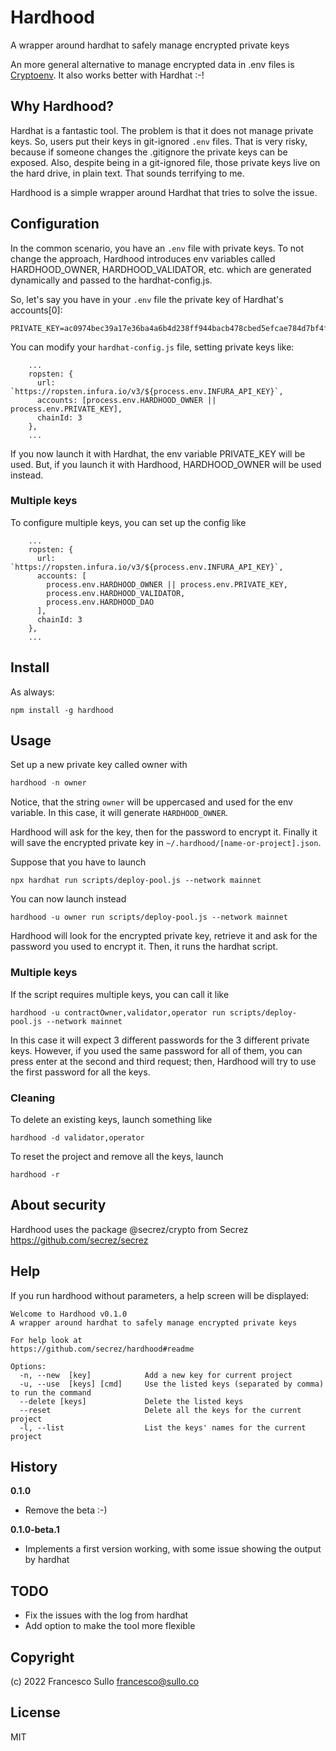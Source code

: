 # Hardhood

A wrapper around hardhat to safely manage encrypted private keys

An more general alternative to manage encrypted data in .env files is [Cryptoenv](https://github.com/secrez/cryptoenv). It also works better with Hardhat :-!

## Why Hardhood?

Hardhat is a fantastic tool. The problem is that it does not manage private keys. So, users put their keys in git-ignored `.env` files. That is very risky, because if someone changes the .gitignore the private keys can be exposed. Also, despite being in a git-ignored file, those private keys live on the hard drive, in plain text. That sounds terrifying to me.

Hardhood is a simple wrapper around Hardhat that tries to solve the issue.

## Configuration

In the common scenario, you have an `.env` file with private keys. To not change the approach, Hardhood introduces env variables called HARDHOOD_OWNER, HARDHOOD_VALIDATOR, etc. which are generated dynamically and passed to the hardhat-config.js.

So, let's say you have in your `.env` file the private key of Hardhat's accounts[0]:

```
PRIVATE_KEY=ac0974bec39a17e36ba4a6b4d238ff944bacb478cbed5efcae784d7bf4f2ff80
```

You can modify your `hardhat-config.js` file, setting private keys like:

```
    ...
    ropsten: {
      url: `https://ropsten.infura.io/v3/${process.env.INFURA_API_KEY}`,
      accounts: [process.env.HARDHOOD_OWNER || process.env.PRIVATE_KEY],
      chainId: 3
    },
    ...
```

If you now launch it with Hardhat, the env variable PRIVATE_KEY will be used. But, if you launch it with Hardhood, HARDHOOD_OWNER will be used instead.

### Multiple keys

To configure multiple keys, you can set up the config like

```
    ...
    ropsten: {
      url: `https://ropsten.infura.io/v3/${process.env.INFURA_API_KEY}`,
      accounts: [
        process.env.HARDHOOD_OWNER || process.env.PRIVATE_KEY,
        process.env.HARDHOOD_VALIDATOR,
        process.env.HARDHOOD_DAO
      ],
      chainId: 3
    },
    ...
```

## Install

As always:

```
npm install -g hardhood
```

## Usage

Set up a new private key called owner with

```javascript
hardhood -n owner
```

Notice, that the string `owner` will be uppercased and used for the env variable. In this case, it will generate `HARDHOOD_OWNER`.

Hardhood will ask for the key, then for the password to encrypt it.
Finally it will save the encrypted private key in `~/.hardhood/[name-or-project].json`.

Suppose that you have to launch

```
npx hardhat run scripts/deploy-pool.js --network mainnet
```

You can now launch instead

```
hardhood -u owner run scripts/deploy-pool.js --network mainnet
```

Hardhood will look for the encrypted private key, retrieve it and
ask for the password you used to encrypt it. Then, it runs the hardhat script.

### Multiple keys

If the script requires multiple keys, you can call it like

```
hardhood -u contractOwner,validator,operator run scripts/deploy-pool.js --network mainnet
```

In this case it will expect 3 different passwords for the 3 different private keys. However, if you used the same password for all of them, you can press enter at the second and third request; then, Hardhood will try to use the first password for all the keys.

### Cleaning

To delete an existing keys, launch something like

```
hardhood -d validator,operator
```

To reset the project and remove all the keys, launch

```
hardhood -r
```

## About security

Hardhood uses the package @secrez/crypto from Secrez https://github.com/secrez/secrez

## Help

If you run hardhood without parameters, a help screen will be displayed:

```
Welcome to Hardhood v0.1.0
A wrapper around hardhat to safely manage encrypted private keys

For help look at
https://github.com/secrez/hardhood#readme

Options:
  -n, --new  [key]            Add a new key for current project
  -u, --use  [keys] [cmd]     Use the listed keys (separated by comma) to run the command
  --delete [keys]             Delete the listed keys
  --reset                     Delete all the keys for the current project
  -l, --list                  List the keys' names for the current project

```

## History

**0.1.0**

- Remove the beta :-)

**0.1.0-beta.1**

- Implements a first version working, with some issue showing the output by hardhat

## TODO

- Fix the issues with the log from hardhat
- Add option to make the tool more flexible

## Copyright

(c) 2022 Francesco Sullo <francesco@sullo.co>

## License

MIT
